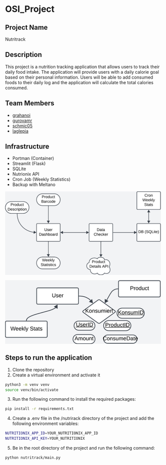 # OSI_Project

## Project Name
Nutritrack

## Description
This project is a nutrition tracking application that allows users to track their daily food intake. The application will provide users with a daily calorie goal based on their personal information. Users will be able to add consumed foods to their daily log and the application will calculate the total calories consumed. 

## Team Members
- [grahanoi](https://github.com/grahanoi)
- [gurovamr](https://github.com/gurovamr)
- [schmic05](https://github.com/Fr3m3l1)
- [laglepia](https://github.com/Lagpi)

## Infrastructure
- Portman (Container)
- Streamlit (Flask)
- SQLite
- Nutrionix API
- Cron Job (Weekly Statistics)
- Backup with Meltano 

![Infrastructure](https://github.com/Fr3m3l1/OSI_Project/blob/main/doc/Infrastucture%20Plan.png)

![DB Schema](https://github.com/Fr3m3l1/OSI_Project/blob/main/doc/DB%20Structure.png)


## Steps to run the application
1. Clone the repository
2. Create a virtual environment and activate it
```bash
python3 -m venv venv
source venv/bin/activate
```
3. Run the following command to install the required packages:
```bash
pip install -r requirements.txt
```
4. Create a .env file in the /nutrirack directory of the project and add the following environment variables:
```bash
NUTRITIONIX_APP_ID=YOUR_NUTRITIONIX_APP_ID
NUTRITIONIX_API_KEY=YOUR_NUTRITIONIX
```
5. Be in the root directory of the project and run the following command:
```bash
python nutritrack/main.py
```